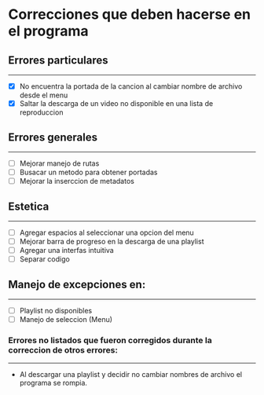 # Correcciones que deben hacerse en el programa

## Errores particulares
---

- [X] No encuentra la portada de la cancion al cambiar nombre de archivo desde el menu
- [X] Saltar la descarga de un video no disponible en una lista de reproduccion

## Errores generales
---

- [ ] Mejorar manejo de rutas
- [ ] Busacar un metodo para obtener portadas
- [ ] Mejorar la inserccion de metadatos

## Estetica
--- 

- [ ] Agregar espacios al seleccionar una opcion del menu
- [ ] Mejorar barra de progreso en la descarga de una playlist
- [ ] Agregar una interfas intuitiva
- [ ] Separar codigo

## Manejo de excepciones en: 
---

- [ ] Playlist no disponibles
- [ ] Manejo de seleccion (Menu)

### Errores no listados que fueron corregidos durante la correccion de otros errores:
---

- Al descargar una playlist y decidir no cambiar nombres de archivo el programa se rompia.